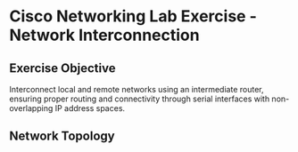# Cisco Networking Lab Exercise - Network Interconnection<br>
## Exercise Objective<br>
Interconnect local and remote networks using an intermediate router, ensuring proper routing and connectivity through serial interfaces with non-overlapping IP address spaces.<br>
## Network Topology<br>
